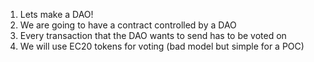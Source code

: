 1. Lets make a DAO!
2. We are going to have a contract controlled by a DAO
3. Every transaction that the DAO wants to send has to be voted on
4. We will use EC20 tokens for voting (bad model but simple for a POC)